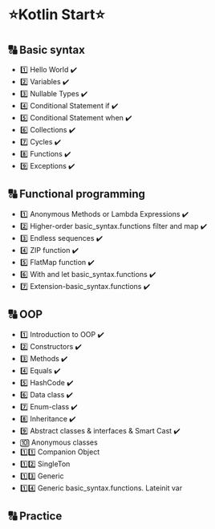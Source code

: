 # ⭐Kotlin Start⭐
## 🔠 Basic syntax
- 1️⃣ Hello World ✔️
- 2️⃣ Variables ✔️
- 3️⃣ Nullable Types ✔️
- 4️⃣ Conditional Statement if ✔️
- 5️⃣ Conditional Statement when ✔️
- 6️⃣ Collections ✔️
- 7️⃣ Cycles ✔️
- 8️⃣ Functions ✔️
- 9️⃣ Exceptions ✔️
## 🔠 Functional programming
- 1️⃣ Anonymous Methods or Lambda Expressions  ✔️
- 2️⃣ Higher-order basic_syntax.functions filter and map  ✔️
- 3️⃣ Endless sequences  ✔️
- 4️⃣ ZIP function  ✔️
- 5️⃣ FlatMap function  ✔️
- 6️⃣ With and let basic_syntax.functions  ✔️
- 7️⃣ Extension-basic_syntax.functions  ✔️
## 🔠 OOP
- 1️⃣ Introduction to OOP  ✔️
- 2️⃣ Constructors  ✔️
- 3️⃣ Methods  ✔️
- 4️⃣ Equals  ✔️
- 5️⃣ HashCode  ✔️
- 6️⃣ Data class  ✔️
- 7️⃣ Enum-class  ✔️
- 8️⃣ Inheritance  ✔️
- 9️⃣ Abstract classes & interfaces & Smart Cast  ✔️
- 🔟 Anonymous classes
- 1️⃣1️⃣ Companion Object
- 1️⃣2️⃣ SingleTon
- 1️⃣3️⃣ Generic
- 1️⃣4️⃣ Generic basic_syntax.functions. Lateinit var
## 🔠 Practice